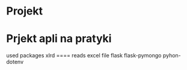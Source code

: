# Projekt
 Prjekt apli na pratyki 
======
used packages
xlrd ==== reads excel file
flask
flask-pymongo
pyhon-dotenv